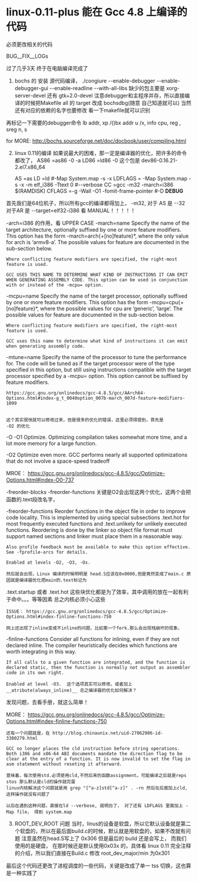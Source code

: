 # linux-0.11-plus 能在 Gcc 4.8 上编译的代码


必须更改相关的代码

BUG__FIX__LOGs


过了几乎3天 终于在电脑编译完成了

1. bochs 的 安装
	源代码编译， ./congiure 
	--enable-debugger --enable-debugger-gui
	--enable-readline --with-all-libs
 缺少的包主要是 xorg-server-devel 还有 gtk+2.0-devel
 注意debugger和主程序并存，所以直接编译的时候把Makefile 
 all 的 target 改成 bochsdbg(随意 自己知道就可以) 当然
 还有对应的依赖的名字也要修改 看一下makefile就可以识别

 再标记一下需要的debugger命令
 lb addr, xp /()bx addr
 u /x, info cpu, reg , sreg
 n, s   			

 for MORE: http://bochs.sourceforge.net/doc/docbook/user/compiling.html

2. linux 0.11的编译
	如果说最大的困难，那一定是编译器的优化，把许多的命令 都改了，
	AS86	=as86 -0 -a
	LD86	=ld86 -0
	这个包是 dev86-0.16.21-2.el7.x86_64	

	AS	=as
	LD	=ld
	#-Map System.map -s -x
	LDFLAGS	= -Map System.map -s -x -m elf_i386 -Ttext 0 #--verbose
	CC	=gcc -m32 -march=i386 $(RAMDISK)
	CFLAGS	=-g -Wall -O1 -fomit-frame-pointer #-D __DEBUG__

 首先我们是64位机子，所以所有gcc的编译都得加上， -m32, 对于 AS 是 --32 对于AR 是 --target=elf32-i386
	看 MANUAL！！！！！

 -arch=i386 的作用，看 UPPER CASE
-march=name
    Specify the name of the target architecture, optionally suffixed by one or more feature modifiers. This option has the form -march=arch{+[no]feature}*, where the only value for arch is ‘armv8-a’. The possible values for feature are documented in the sub-section below.

    Where conflicting feature modifiers are specified, the right-most feature is used.

    GCC USES THIS NAME TO DETERMINE WHAT KIND OF INSTRUCTIONS IT CAN EMIT WHEN GENERATING ASSEMBLY CODE. This option can be used in conjunction with or instead of the -mcpu= option.
-mcpu=name
    Specify the name of the target processor, optionally suffixed by one or more feature modifiers. This option has the form -mcpu=cpu{+[no]feature}*, where the possible values for cpu are ‘generic’, ‘large’. The possible values for feature are documented in the sub-section below.

    Where conflicting feature modifiers are specified, the right-most feature is used.

    GCC uses this name to determine what kind of instructions it can emit when generating assembly code.
-mtune=name
    Specify the name of the processor to tune the performance for. The code will be tuned as if the target processor were of the type specified in this option, but still using instructions compatible with the target processor specified by a -mcpu= option. This option cannot be suffixed by feature modifiers. 

	https://gcc.gnu.org/onlinedocs/gcc-4.8.5/gcc/AArch64-Options.html#index-g_t_0040option_007b-march_007d-feature-modifiers-1099

	
	这个其实很快就可以修改过来，但是很多的优化的错误，这里必须得提到，首先是 
	-O2 的优化
-O
-O1
    Optimize. Optimizing compilation takes somewhat more time, and a lot more memory for a large function. 

-O2
    Optimize even more. GCC performs nearly all supported optimizations that do not involve a space-speed tradeoff

 MROE： https://gcc.gnu.org/onlinedocs/gcc-4.8.5/gcc/Optimize-Options.html#index-O0-737

 -freorder-blocks  -freorder-functions 关键是O2会出现这两个优化，这两个会把函数的.text段改名字，

-freorder-functions
    Reorder functions in the object file in order to improve code locality. This is implemented by using special subsections .text.hot for most frequently executed functions and .text.unlikely for unlikely executed functions. Reordering is done by the linker so object file format must support named sections and linker must place them in a reasonable way.

    Also profile feedback must be available to make this option effective. See -fprofile-arcs for details.

    Enabled at levels -O2, -O3, -Os. 

	然后就会出现，Linux 编译的时候明明是 head.S应该在0x0000,但是竟然变成了main.c 原因就是编译器优化把main的.text标记为
  .text.startup 或者 .text.hot 这些块优化都是为了效率，其中调用的放在一起有利于命中。。。等等因素 总之内核必须小心这些
	
	ISSUE： https://gcc.gnu.org/onlinedocs/gcc-4.8.5/gcc/Optimize-Options.html#index-finline-functions-750

	网上还出现了inline变成不inline的问题，比如第一个fork.那么会出现栈崩坏的现象，
-finline-functions
    Consider all functions for inlining, even if they are not declared inline. The compiler heuristically decides which functions are worth integrating in this way.

    If all calls to a given function are integrated, and the function is declared static, then the function is normally not output as assembler code in its own right.

    Enabled at level -O3.  这个选项其实可以修改，或者加上 __atribute(always_inline)__ 总之编译器的优化如何解决？
  发现问题，去看手册，就这么简单！

MORE： https://gcc.gnu.org/onlinedocs/gcc-4.8.5/gcc/Optimize-Options.html#index-finline-functions-750

	还有一个问题就是，在 http://blog.chinaunix.net/uid-27062906-id-3380279.html
	
	GCC no longer places the cld instruction before string operations. Both i386 and x86-64 ABI documents mandate the direction flag to be clear at the entry of a function. It is now invalid to set the flag in asm statement without reseting it afterward.

	意味着，每次使用std.必须使用cld,不然后来的函数assignment。可能编译之后就是reps stos 那么默认是cld的操作就完蛋
	linux内核解决这个问题就是用 grep "[^a-z]std[^a-z]" . -rn 然后在后面加上cld, 这样操作就没有问题了
	
	以后在遇到这种问题，直接在ld --verbose, 就明白了， 对了还有 LDFLAGS 里面加上 -Map file， 得到 system.map

3. ROOT_DEV_ROOT 问题
	当时，linus的设备是软盘，所以它默认设备就是第二个软盘的，所以在最后面build.c的时候，默认就是用软盘的，如果不改就有问题
	注意虽然在head.S写上了 0x306 但是最后的 build 还是会写上， 而我们使用的是硬盘， 在那时候还是默认使用0x03x 的，具体看
	linux 0.11 完全注释的介绍，所以我们直接在Build.c 修改 root_dev_major/min 为0x301 



最后这个代码还更改了进程调度的一些代码，关键是改成了单一 tss 切换，这也算是一种实践了

